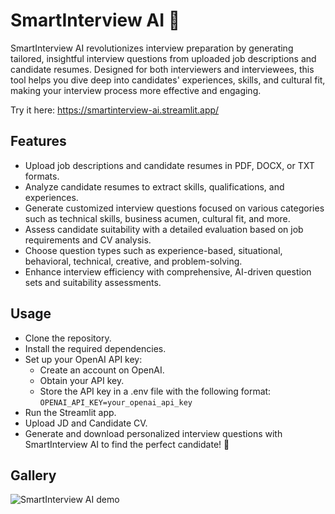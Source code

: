 # SmartInterview AI 🚀
SmartInterview AI revolutionizes interview preparation by generating tailored, insightful interview questions from uploaded job descriptions and candidate resumes. Designed for both interviewers and interviewees, this tool helps you dive deep into candidates' experiences, skills, and cultural fit, making your interview process more effective and engaging.

Try it here: https://smartinterview-ai.streamlit.app/

## Features
- Upload job descriptions and candidate resumes in PDF, DOCX, or TXT formats.
- Analyze candidate resumes to extract skills, qualifications, and experiences.
- Generate customized interview questions focused on various categories such as technical skills, business acumen, cultural fit, and more.
- Assess candidate suitability with a detailed evaluation based on job requirements and CV analysis.
- Choose question types such as experience-based, situational, behavioral, technical, creative, and problem-solving.
- Enhance interview efficiency with comprehensive, AI-driven question sets and suitability assessments.

## Usage
- Clone the repository.
- Install the required dependencies.
- Set up your OpenAI API key:
  - Create an account on OpenAI.
  - Obtain your API key.
  - Store the API key in a .env file with the following format: `OPENAI_API_KEY=your_openai_api_key`
- Run the Streamlit app.
- Upload JD and Candidate CV.
- Generate and download personalized interview questions with SmartInterview AI to find the perfect candidate! 🚀

## Gallery
![SmartInterview AI demo](https://github.com/user-attachments/assets/63ab58b7-5796-400e-8e54-9f19f27c696b)
